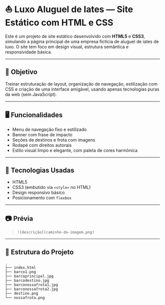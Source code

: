 # ⛵ Luxo Aluguel de Iates — Site Estático com HTML e CSS

Este é um projeto de site estático desenvolvido com **HTML5** e **CSS3**, simulando a página principal de uma empresa fictícia de aluguel de iates de luxo. O site tem foco em design visual, estrutura semântica e responsividade básica.

---

## 🎯 Objetivo

Treinar estruturação de layout, organização de navegação, estilização com CSS e criação de uma interface amigável, usando apenas tecnologias puras da web (sem JavaScript).

---

## 🖥️ Funcionalidades

- Menu de navegação fixo e estilizado
- Banner com frase de impacto
- Seções de destinos e frota com imagens
- Rodapé com direitos autorais
- Estilo visual limpo e elegante, com paleta de cores harmônica

---

## 🧱 Tecnologias Usadas

- HTML5
- CSS3 (embutido via `<style>` no HTML)
- Design responsivo básico
- Posicionamento com `flexbox`

---

## 📷 Prévia
> `![descrição](caminho-da-imagem.png)`

---

## 📂 Estrutura do Projeto

```text
.
├── index.html
├── barco1.png
├── barcoprincipal.jpg
├── barcodestino.jpg
├── barconossafrota1.jpg
├── barconossafrota2.jpg
├── destino.png
└── nossafrota.png
